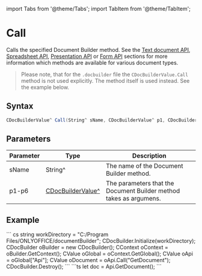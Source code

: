 import Tabs from '@theme/Tabs';
import TabItem from '@theme/TabItem';

# Call

Calls the specified Document Builder method. See the [Text document API](../../../../office-api/usage-api/text-document-api/text-document-api.md), [Spreadsheet API](../../../../office-api/usage-api/spreadsheet-api/spreadsheet-api.md), [Presentation API](../../../../office-api/usage-api/presentation-api/presentation-api.md) or [Form API](../../../../office-api/usage-api/form-api/form-api.md) sections for more information which methods are available for various document types.

> Please note, that for the `.docbuilder` file the `CDocBuilderValue.Call` method is not used explicitly. The method itself is used instead. See the example below.

## Syntax

```cs
CDocBuilderValue^ Call(String^ sName, CDocBuilderValue^ p1, CDocBuilderValue^ p2, CDocBuilderValue^ p3, CDocBuilderValue^ p4, CDocBuilderValue^ p5, CDocBuilderValue^ p6);
```

## Parameters

| Parameter | Type                                                         | Description                                                        |
| --------- | ------------------------------------------------------------ | ------------------------------------------------------------------ |
| sName     | String^                                                      | The name of the Document Builder method.                           |
| p1-p6     | [CDocBuilderValue^](../CDocBuilderValue/CDocBuilderValue.md) | The parameters that the Document Builder method takes as argumens. |

## Example

<Tabs>
    <TabItem value="net" label=".Net">
        ``` cs
        string workDirectory = "C:/Program Files/ONLYOFFICE/documentBuilder";
        CDocBuilder.Initialize(workDirectory);
        CDocBuilder oBuilder = new CDocBuilder();
        CContext oContext = oBuilder.GetContext();
        CValue oGlobal = oContext.GetGlobal();
        CValue oApi = oGlobal["Api"];
        CValue oDocument = oApi.Call("GetDocument");
        CDocBuilder.Destroy();
        ```
    </TabItem>
    <TabItem value="builder" label=".docbuilder">
        ```ts
        let doc = Api.GetDocument();
        ```
    </TabItem>
</Tabs>
